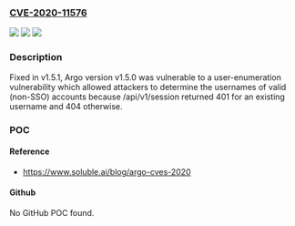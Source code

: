 ### [CVE-2020-11576](https://cve.mitre.org/cgi-bin/cvename.cgi?name=CVE-2020-11576)
![](https://img.shields.io/static/v1?label=Product&message=n%2Fa&color=blue)
![](https://img.shields.io/static/v1?label=Version&message=n%2Fa&color=blue)
![](https://img.shields.io/static/v1?label=Vulnerability&message=n%2Fa&color=brighgreen)

### Description

Fixed in v1.5.1, Argo version v1.5.0 was vulnerable to a user-enumeration vulnerability which allowed attackers to determine the usernames of valid (non-SSO) accounts because /api/v1/session returned 401 for an existing username and 404 otherwise.

### POC

#### Reference
- https://www.soluble.ai/blog/argo-cves-2020

#### Github
No GitHub POC found.

